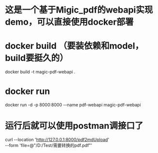 # 这是一个基于Migic_pdf的webapi实现demo，可以直接使用docker部署

# docker build （要装依赖和model，build要挺久的）
docker build -t magic-pdf-webapi .

# docker run
docker run -d -p 8000:8000 --name pdf-webapi magic-pdf-webapi

# 运行后就可以使用postman调接口了
curl --location 'http://127.0.0.1:8000/pdf2mdUpload' \
--form 'file=@"/D:/Test/需要转换的pdf.pdf"'
